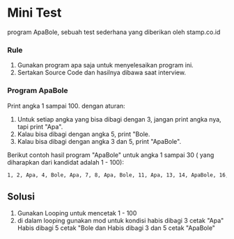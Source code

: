 # Mini Test

program ApaBole, sebuah test sederhana yang diberikan oleh stamp.co.id

### Rule

1.  Gunakan program apa saja untuk menyelesaikan program ini.
2.  Sertakan Source Code dan hasilnya dibawa saat interview.

### Program ApaBole

Print angka 1 sampai 100. dengan aturan:

1. Untuk setiap angka yang bisa dibagi dengan 3, jangan print angka nya, tapi print "Apa".
2. Kalau bisa dibagi dengan angka 5, print "Bole.
3. Kalau bisa dibagi dengan angka 3 dan 5, print "ApaBole".

Berikut contoh hasil program "ApaBole" untuk angka 1 sampai 30 ( yang diharapkan dari kandidat adalah 1 - 100):

```bash
1, 2, Apa, 4, Bole, Apa, 7, 8, Apa, Bole, 11, Apa, 13, 14, ApaBole, 16, 17, Apa, 19, Bole, Apa, 22, 23, Apa, Bole, 26, Apa, 28, 29, ApaBole
```

## Solusi

1. Gunakan Looping untuk mencetak 1 - 100
2. di dalam looping gunakan mod untuk kondisi habis dibagi 3 cetak "Apa" Habis dibagi 5 cetak "Bole dan Habis dibagi 3 dan 5 cetak "ApaBole"
